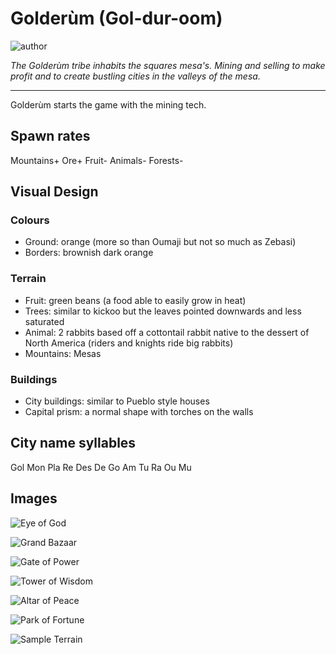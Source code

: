 # Golderùm (Gol-dur-oom)

![author](https://img.shields.io/badge/author-Woof777%237359-%237289DA)

*The Golderùm tribe inhabits the squares mesa's. Mining and selling to make profit and to create bustling cities in the valleys of the mesa.*

---

Golderùm starts the game with the mining tech.

## Spawn rates

Mountains+
Ore+
Fruit-
Animals-
Forests-

## Visual Design

### Colours

- Ground: orange (more so than Oumaji but not so much as Zebasi)
- Borders: brownish dark orange

### Terrain

- Fruit: green beans (a food able to easily grow in heat)
- Trees: similar to kickoo but the leaves pointed downwards and less saturated
- Animal: 2 rabbits based off a cottontail rabbit native to the dessert of North America (riders and knights ride big rabbits)
- Mountains: Mesas

### Buildings

- City buildings: similar to Pueblo style houses
- Capital prism: a normal shape with torches on the walls

## City name syllables
Gol Mon Pla Re Des De Go Am Tu Ra Ou Mu

## Images

![Eye of God](../images/golderum0.jpg)

![Grand Bazaar](../images/golderum1.jpg)

![Gate of Power](../images/golderum2.jpg)

![Tower of Wisdom](../images/golderum3.jpg)

![Altar of Peace](../images/golderum4.jpg)

![Park of Fortune](../images/golderum5.jpg)

![Sample Terrain](../images/golderum6.jpg)
